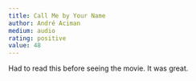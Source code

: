 ```yaml
---
title: Call Me by Your Name 
author: André Aciman
medium: audio
rating: positive
value: 48
---
```


Had to read this before seeing the movie. It was great.